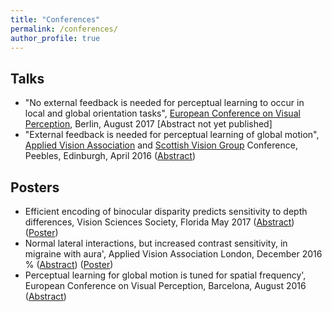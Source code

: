 ```yaml
---
title: "Conferences"
permalink: /conferences/
author_profile: true
---
```



## Talks

* "No external feedback is needed for perceptual learning to occur in local and global orientation tasks", [European Conference on Visual Perception](http://www.ecvp.org/2017/), Berlin,  August 2017 [Abstract not yet published]  
* "External feedback is needed for perceptual learning of global motion", [Applied Vision Association](http://www.theava.net/) and [Scottish Vision Group](http://svg.psy.gla.ac.uk/) Conference, Peebles, Edinburgh, April 2016 ([Abstract](http://journals.sagepub.com/doi/pdf/10.1177/0301006616674873))


## Posters

* Efficient encoding of binocular disparity predicts sensitivity to depth differences, Vision Sciences Society, Florida May 2017  ([Abstract](http://jov.arvojournals.org/article.aspx?articleid=2651940)) ([Poster](http://10.7490/f1000research.1114661.1))    
* Normal lateral interactions, but increased contrast sensitivity, in migraine with aura', Applied Vision Association London, December 2016 % ([Abstract](http://journals.sagepub.com/doi/abs/10.1177/0301006617710756)) ([Poster](https://f1000research.com/posters/6-1455))  
* Perceptual learning for global motion is tuned for spatial frequency', European Conference on Visual Perception, Barcelona,  August 2016 ([Abstract](http://journals.sagepub.com/doi/abs/10.1177/0301006616671273))    
